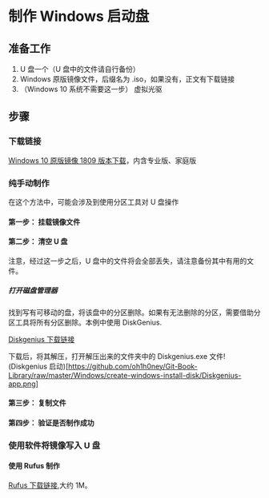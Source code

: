 # 制作 Windows 启动盘

## 准备工作

1. U 盘一个（U 盘中的文件请自行备份）
2. Windows 原版镜像文件，后缀名为 .iso，如果没有，正文有下载链接
3. （Windows 10 系统不需要这一步） 虚拟光驱

## 步骤

### 下载链接

[Windows 10 原版镜像 1809 版本下载](https://1drv.ws/u/s!Asqcuuz_FQslgRGVV230cnHORUmK)，内含专业版、家庭版

### 纯手动制作
在这个方法中，可能会涉及到使用分区工具对 U 盘操作

#### 第一步： 挂载镜像文件

#### 第二步： 清空 U 盘

注意，经过这一步之后，U 盘中的文件将会全部丢失，请注意备份其中有用的文件。

##### 打开磁盘管理器
找到写有可移动的盘，将该盘中的分区删除。如果有无法删除的分区，需要借助分区工具将所有分区删除。本例中使用 DiskGenius.

[Diskgenius 下载链接](https://1drv.ws/u/s!Asqcuuz_FQsl-SUhyfnB0HGYh2Vz)

下载后，将其解压，打开解压出来的文件夹中的 Diskgenius.exe 文件!(Diskgenius 启动)[https://github.com/oh1h0ney/Git-Book-Library/raw/master/Windows/create-windows-install-disk/Diskgenius-app.png]



#### 第三步： 复制文件

#### 第四步： 验证是否制作成功


### 使用软件将镜像写入 U 盘

#### 使用 Rufus 制作

[Rufus 下载链接](https://1drv.ws/u/s!Asqcuuz_FQsl-SRFtZBIo7ndTvOw),大约 1M。
